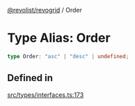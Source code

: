 [@revolist/revogrid](README.md) / Order

# Type Alias: Order

```ts
type Order: "asc" | "desc" | undefined;
```

## Defined in

[src/types/interfaces.ts:173](https://github.com/revolist/revogrid/blob/41a50f3812b438de1179c5db15e284c71422e9de/src/types/interfaces.ts#L173)
